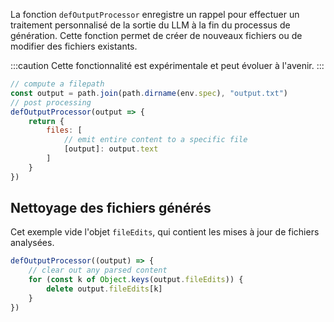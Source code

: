 La fonction `defOutputProcessor` enregistre un rappel pour effectuer un traitement personnalisé de la sortie du LLM à la fin du processus de génération. Cette fonction permet de créer de nouveaux fichiers ou de modifier des fichiers existants.

:::caution
Cette fonctionnalité est expérimentale et peut évoluer à l'avenir.
:::

```js
// compute a filepath
const output = path.join(path.dirname(env.spec), "output.txt")
// post processing
defOutputProcessor(output => {
    return {
        files: [
            // emit entire content to a specific file
            [output]: output.text
        ]
    }
})
```

## Nettoyage des fichiers générés

Cet exemple vide l'objet `fileEdits`, qui contient les mises à jour de fichiers analysées.

```js
defOutputProcessor((output) => {
    // clear out any parsed content
    for (const k of Object.keys(output.fileEdits)) {
        delete output.fileEdits[k]
    }
})
```